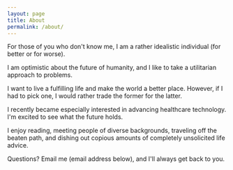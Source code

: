 ```yaml
---
layout: page
title: About
permalink: /about/
---
```


For those of you who don't know me, I am a rather idealistic individual (for better or for worse).

I am optimistic about the future of humanity, and I like to take a utilitarian approach to problems.

I want to live a fulfilling life and make the world a better place. However, if I had to pick one, I would rather trade the former for the latter. 

I recently became especially interested in advancing healthcare technology. I'm excited to see what the future holds. 

I enjoy reading, meeting people of diverse backgrounds, traveling off the beaten path, and dishing out copious amounts of completely unsolicited life advice. 

Questions? Email me (email address below), and I'll always get back to you.


